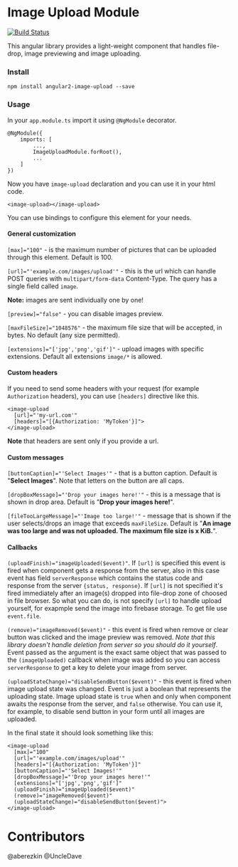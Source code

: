 # Image Upload Module
[![Build Status](https://travis-ci.org/aberezkin/ng2-image-upload.svg?branch=master)](https://travis-ci.org/aberezkin/ng2-image-upload)

This angular library provides a light-weight component that handles file-drop, image previewing and image uploading.

### Install

`npm install angular2-image-upload --save`

### Usage

In your `app.module.ts` import it using `@NgModule` decorator.

    @NgModule({
        imports: [
            ...,
            ImageUploadModule.forRoot(),
            ...
        ]
    })

Now you have `image-upload` declaration and you can use it in your html code.

    <image-upload></image-upload>

You can use bindings to configure this element for your needs.

#### General customization

`[max]="100"` - is the maximum number of pictures that can be uploaded through this element. Default is 100.

`[url]="'example.com/images/upload'"` - this is the url which can handle POST queries with `multipart/form-data` 
Content-Type. The query has a single field called `image`.

**Note:** images are sent individually one by one!

`[preview]="false"` - you can disable images preview.

`[maxFileSize]="1048576"` - the maximum file size that will be accepted, in bytes. No default (any size permitted).

`[extensions]="['jpg','png','gif']"` - upload images with specific extensions. Default all extensions `image/*` is allowed.

#### Custom headers

If you need to send some headers with your request (for example `Authorization` headers), 
you can use `[headers]` directive like this.

    <image-upload 
      [url]="'my-url.com'"
      [headers]="[{Authorization: 'MyToken'}]">
    </image-upload>

**Note** that headers are sent only if you provide a url.

#### Custom messages

`[buttonCaption]="'Select Images'"` - that is a button caption. Default is "**Select Images**". Note that letters on the button are all caps.

`[dropBoxMessage]="'Drop your images here!'"` - this is a message that is shown in drop area. Default is "**Drop your images here!**".

`[fileTooLargeMessage]="'Image too large!'"` - message that is shown if the user selects/drops an image that exceeds `maxFileSize`. Default is "**An image was too large and was not uploaded. The maximum file size is x KiB.**".

#### Callbacks

`(uploadFinish)="imageUploaded($event)"`. If `[url]` is specified this event is fired when component gets a response from the server, also in this case event has field `serverResponse` which contains the status code and response from the server `{status, response}`. If `[url]` is not specified it's fired immediately after an image(s) dropped into file-drop zone of choosed in file browser. So what you can do, is not specify `[url]` to handle upload yourself, for exapmple send the image into firebase storage. To get file use `event.file`.

`(remove)="imageRemoved($event)"` - this event is fired when remove or clear button was clicked and the image preview was removed. *Note that this library doesn't handle deletion from server so you should do it yourself*. Event passed as the argument is the exact same object that was passed to the `(imageUploaded)` callback when image was added so you can access `serverResponse` to get a key to delete your image from server.

`(uploadStateChange)="disableSendButton($event)"` - this event is fired when image upload state was changed. Event is just a boolean that represents the uploading state. Image upload state is `true` when and only when component awaits the response from the server, and `false` otherwise. You can use it, for example, to disable send button in your form until all images are uploaded.

In the final state it should look something like this:

    <image-upload
      [max]="100"
      [url]="'example.com/images/upload'"
      [headers]="[{Authorization: 'MyToken'}]"
      [buttonCaption]="'Select Images!'"
      [dropBoxMessage]="'Drop your images here!'"
      [extensions]="['jpg','png','gif']"
      (uploadFinish)="imageUploaded($event)"
      (remove)="imageRemoved($event)"
      (uploadStateChange)="disableSendButton($event)">
    </image-upload>

# Contributors

@aberezkin
@UncleDave
